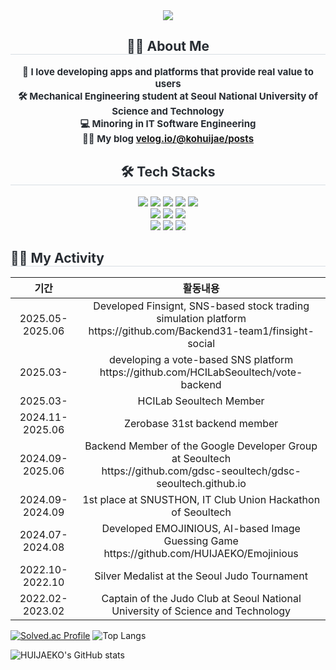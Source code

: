 <div align="center">
    <img src="https://capsule-render.vercel.app/api?type=transparent&color=auto&height=120&text=Welcome%20👋&animation=fadeIn&fontColor=000000&fontSize=40" />
</div>

<div style="text-align: center;"> 
    <h2 style="border-bottom: 1px solid #d8dee4; color: #282d33;"> 👨‍🎓 About Me </h2>  
    <div style="font-weight: 700; font-size: 15px; color: #282d33;"> 
        🤟 I love developing apps and platforms that provide real value to users<br>
        🛠️ Mechanical Engineering student at Seoul National University of Science and Technology<br>
        💻 Minoring in IT Software Engineering<br> 
        🧑‍💻 My blog <a href="https://velog.io/@kohuijae/posts">velog.io/@kohuijae/posts</a>
    </div> 
</div>

<div style="text-align: center;">
    <h2 style="border-bottom: 1px solid #d8dee4; color: #282d33;"> 🛠️ Tech Stacks </h2> 
    <div> 
        <img src="https://img.shields.io/badge/Java-007396?style=for-the-badge&logo=Java&logoColor=white">
        <img src="https://img.shields.io/badge/Spring-6DB33F?style=for-the-badge&logo=Spring&logoColor=white">
        <img src="https://img.shields.io/badge/PostgreSQL-4169E1?style=for-the-badge&logo=PostgreSQL&logoColor=white">
        <img src="https://img.shields.io/badge/Elasticsearch-005571?style=for-the-badge&logo=Elasticsearch&logoColor=white">
        <img src="https://img.shields.io/badge/Redis-DC382D?style=for-the-badge&logo=Redis&logoColor=white"><br>
        <img src="https://img.shields.io/badge/GitHub-181717?style=for-the-badge&logo=GitHub&logoColor=white">
        <img src="https://img.shields.io/badge/GitHub%20Actions-2088FF?style=for-the-badge&logo=GitHub-Actions&logoColor=white">
        <img src="https://img.shields.io/badge/Docker-2496ED?style=for-the-badge&logo=Docker&logoColor=white"><br>
        <img src="https://img.shields.io/badge/AWS%20EC2-FF9900?style=for-the-badge&logo=Amazon-EC2&logoColor=white">
        <img src="https://img.shields.io/badge/AWS%20S3-569A31?style=for-the-badge&logo=Amazon-S3&logoColor=white">
        <img src="https://img.shields.io/badge/CloudFront-F14336?style=for-the-badge&logo=Amazon-CloudFront&logoColor=white">
    </div>
</div>



</div>

<div>
    <h2 style="border-bottom: 1px solid #d8dee4; color: #282d33; text-align: left;"> 🧑‍💻 My Activity </h2>
</div>
<div>
    <table>
        <thead>
            <tr>
                <th style="text-align: center;">기간</th>
                <th style="text-align: center;">활동내용</th>
            </tr>
        </thead>
        <tbody>
            <tr>
                <td align="center">2025.05-2025.06 </td>
                <td align="center">Developed Finsignt, SNS-based stock trading simulation platform<br> 
                https://github.com/Backend31-team1/finsight-social</td>
            </tr>
            <tr>
                <td align="center">2025.03- </td>
                <td align="center">developing a vote-based SNS platform<br> 
                https://github.com/HCILabSeoultech/vote-backend</td>
            </tr>
            <tr>
                <td align="center">2025.03- </td>
                <td align="center"> HCILab Seoultech Member <br> 
            </tr>
            <tr>
                <td align="center">2024.11-2025.06 </td>
                <td align="center">Zerobase 31st backend member</td>
            </tr>
            <tr>
            <tr>
                <td align="center">2024.09-2025.06 </td>
                <td align="center">Backend Member of the Google Developer Group at Seoultech<br>https://github.com/gdsc-seoultech/gdsc-seoultech.github.io</td>
            </tr>
                <td align="center">2024.09-2024.09</td>
                <td align="center">1st place at SNUSTHON, IT Club Union Hackathon of Seoultech</td>
            </tr>
            <tr>
                <td align="center">2024.07-2024.08</td>
                <td align="center">Developed EMOJINIOUS, AI-based Image Guessing Game<br> https://github.com/HUIJAEKO/Emojinious</td>
            </tr>
            <tr>
                <td align="center">2022.10-2022.10</td>
                <td align="center">Silver Medalist at the Seoul Judo Tournament</td>
            </tr>
            <tr>
                <td align="center">2022.02-2023.02</td>
                <td align="center">Captain of the Judo Club at Seoul National University of Science and Technology</td>
            </tr>
        </tbody>
    </table>
</div>

[![Solved.ac Profile](http://mazassumnida.wtf/api/v2/generate_badge?boj=xrhgmlwox)](https://solved.ac/xrhgmlwox/)
![Top Langs](https://github-readme-stats.vercel.app/api/top-langs/?username=HUIJAEKO&layout=compact)

![HUIJAEKO's GitHub stats](https://github-readme-stats.vercel.app/api?username=HUIJAEKO&show_icons=true&theme=radical)
